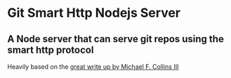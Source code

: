 # Git Smart Http Nodejs Server

## A Node server that can serve git repos using the smart http protocol

Heavily based on the [great write up by Michael F. Collins III](http://www.michaelfcollins3.me/blog/2012/05/18/implementing-a-git-http-server.html)

